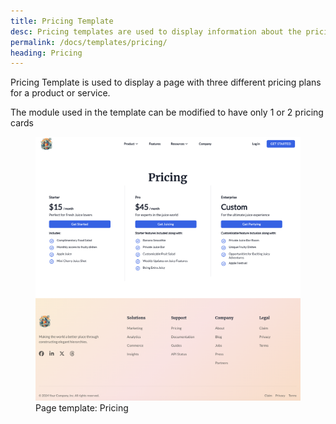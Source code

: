 ```yaml
---
title: Pricing Template
desc: Pricing templates are used to display information about the pricing of a service or a system.
permalink: /docs/templates/pricing/
heading: Pricing
---
```


Pricing Template is used to display a page with three different pricing plans for a product or service.

The module used in the template can be modified to have only 1 or 2 pricing cards

<figure>
  <img src="pricing.png" alt="Pricing Page composed of title and three pricing options" eleventy:widths="500">
  <figcaption>Page template: Pricing</figcaption>
</figure>
